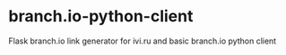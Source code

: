 # branch.io-python-client
Flask branch.io link generator for ivi.ru and basic branch.io python 
client

